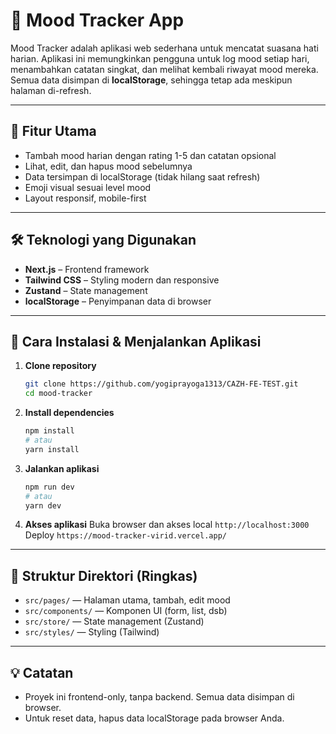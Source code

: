 # 📝 Mood Tracker App

Mood Tracker adalah aplikasi web sederhana untuk mencatat suasana hati harian. Aplikasi ini memungkinkan pengguna untuk log mood setiap hari, menambahkan catatan singkat, dan melihat kembali riwayat mood mereka. Semua data disimpan di **localStorage**, sehingga tetap ada meskipun halaman di-refresh.

---

## 📌 Fitur Utama
- Tambah mood harian dengan rating 1-5 dan catatan opsional
- Lihat, edit, dan hapus mood sebelumnya
- Data tersimpan di localStorage (tidak hilang saat refresh)
- Emoji visual sesuai level mood
- Layout responsif, mobile-first

---

## 🛠️ Teknologi yang Digunakan
- **Next.js** – Frontend framework  
- **Tailwind CSS** – Styling modern dan responsive  
- **Zustand** – State management  
- **localStorage** – Penyimpanan data di browser

---

## 🚀 Cara Instalasi & Menjalankan Aplikasi

1. **Clone repository**
   ```bash
   git clone https://github.com/yogiprayoga1313/CAZH-FE-TEST.git
   cd mood-tracker
   ```

2. **Install dependencies**
   ```bash
   npm install
   # atau
   yarn install
   ```

3. **Jalankan aplikasi**
   ```bash
   npm run dev
   # atau
   yarn dev
   ```

4. **Akses aplikasi**
   Buka browser dan akses local `http://localhost:3000`
   Deploy `https://mood-tracker-virid.vercel.app/`

---

## 📂 Struktur Direktori (Ringkas)

- `src/pages/` — Halaman utama, tambah, edit mood
- `src/components/` — Komponen UI (form, list, dsb)
- `src/store/` — State management (Zustand)
- `src/styles/` — Styling (Tailwind)

---

## 💡 Catatan
- Proyek ini frontend-only, tanpa backend. Semua data disimpan di browser.
- Untuk reset data, hapus data localStorage pada browser Anda.